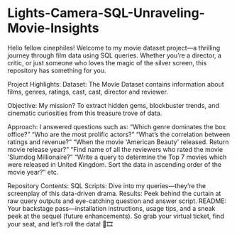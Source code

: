 # Lights-Camera-SQL-Unraveling-Movie-Insights

Hello fellow cinephiles!
Welcome to my movie dataset project—a thrilling journey through film data using SQL queries. Whether you’re a director, a critic, or just someone who loves the magic of the silver screen, this repository has something for you.

Project Highlights:
Dataset: The Movie Dataset contains information about films, genres, ratings, cast, cast, director and reviewer.

Objective: My mission? To extract hidden gems, blockbuster trends, and cinematic curiosities from this treasure trove of data.

Approach:
I answered questions such as:
“Which genre dominates the box office?”
“Who are the most prolific actors?”
“What’s the correlation between ratings and revenue?”
“When the movie 'American Beauty' released. Return movie release year?”
“Find name of all the reviewers who rated the movie 'Slumdog Millionaire?”
“Write a query to determine the Top 7 movies which were released in United Kingdom. Sort the data in ascending order of the movie year?”
etc.

Repository Contents:
SQL Scripts: Dive into my queries—they’re the screenplay of this data-driven drama.
Results: Peek behind the curtain at raw query outputs and eye-catching question and answer script.
README: Your backstage pass—installation instructions, usage tips, and a sneak peek at the sequel (future enhancements).
So grab your virtual ticket, find your seat, and let’s roll the data! 🌟🎞️
